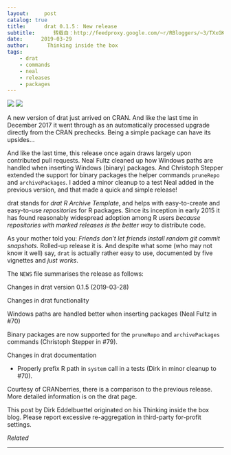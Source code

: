 ```yaml
---
layout:     post
catalog: true
title:      drat 0.1.5： New release
subtitle:      转载自：http://feedproxy.google.com/~r/RBloggers/~3/TXxGKW0-sqY/
date:      2019-03-29
author:      Thinking inside the box
tags:
    - drat
    - commands
    - neal
    - releases
    - packages
---
```







![](https://i1.wp.com/i.imgur.com/dXKsSSK.jpg?w=250)
![](https://i1.wp.com/i.imgur.com/dXKsSSK.jpg?w=250)


A new version of drat just arrived on CRAN. And like the last time in December 2017 it went through as an automatically processed upgrade directly from the CRAN prechecks. Being a simple package can have its upsides…

And like the last time, this release once again draws largely upon contributed pull requests. Neal Fultz cleaned up how Windows paths are handled when inserting Windows (binary) packages. And Christoph Stepper extended the support for binary packages the helper commands `pruneRepo` and `archivePackages`. I added a minor cleanup to a test Neal added in the previous version, and that made a quick and simple release!

drat stands for *drat R Archive Template*, and helps with easy-to-create and easy-to-use *repositories* for R packages. Since its inception in early 2015 it has found reasonably widespread adoption among R users *because repositories with marked releases is the better way* to distribute code.

As your mother told you: *Friends don’t let friends install random git commit snapshots.* Rolled-up release it is. And despite what some (who may not know it well) say, `drat` is actually rather easy to use, documented by five vignettes and *just works*.

The `NEWS` file summarises the release as follows:

> 
Changes in drat version 0.1.5 (2019-03-28)


Changes in drat functionality


Windows paths are handled better when inserting packages (Neal Fultz in #70)


Binary packages are now supported for the `pruneRepo` and `archivePackages` commands (Christoph Stepper in #79).




Changes in drat documentation

- Properly prefix R path in `system` call in a tests (Dirk in minor cleanup to #70).





Courtesy of CRANberries, there is a comparison to the previous release. More detailed information is on the drat page.


This post by Dirk Eddelbuettel originated on his Thinking inside the box blog. Please report excessive re-aggregation in third-party for-profit settings.




*Related*








---
